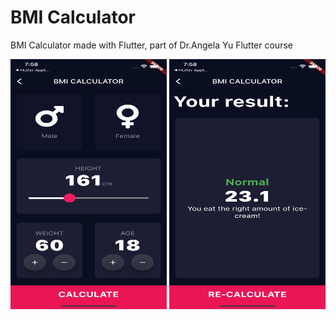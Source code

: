 # BMI Calculator 

BMI Calculator made with Flutter, part of Dr.Angela Yu Flutter course


<img src="lib/images/Simulator1.png" width=250 height=400>
<img src="lib/images/Simulator2.png" width=250 height=400>

